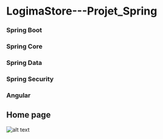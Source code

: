 # LogimaStore---Projet_Spring
### Spring Boot
### Spring Core
### Spring Data
### Spring Security 
### Angular
## Home page
![alt text](https://user-images.githubusercontent.com/51321011/71171240-95474400-225d-11ea-87d3-8565796560b1.jpg)
